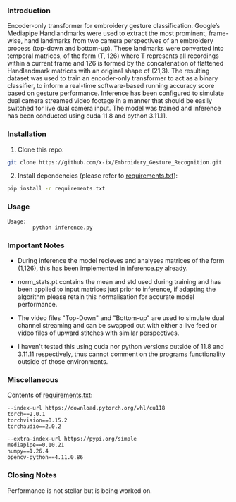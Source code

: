 ### Introduction

Encoder-only transformer for embroidery gesture classification. Google’s Mediapipe Handlandmarks were used to extract the most prominent, frame-wise, hand landmarks from two camera perspectives of an embroidery process (top-down and bottom-up). These landmarks were converted into temporal matrices, of the form (T, 126) where T represents all recordings within a current frame and 126 is formed by the concatenation of flattened Handlandmark matrices with an original shape of (21,3). The resulting dataset was used to train an encoder-only transformer to act as a binary classifier, to inform a real-time software-based running accuracy score based on gesture performance. Inference has been configured to simulate dual camera streamed video footage in a manner that should be easily switched for live dual camera input. The model was trained and inference has been conducted using cuda 11.8 and python 3.11.11.


### Installation

1. Clone this repo:
```bash
git clone https://github.com/x-ix/Embroidery_Gesture_Recognition.git
```
2. Install dependencies (please refer to [requirements.txt](requirements.txt)):
```bash
pip install -r requirements.txt
```

### Usage
```
Usage:
        python inference.py

```


### Important Notes

- During inference the model recieves and analyses matrices of the form (1,126), this has been implemented in inference.py already.

- norm_stats.pt contains the mean and std used during training and has been applied to input matrices just prior to inference, if adapting the algorithm please retain this normalisation for accurate model performance.

- The video files "Top-Down" and "Bottom-up" are used to simulate dual channel streaming and can be swapped out with either a live feed or video files of upward stitches with similar perspectives.

- I haven't tested this using cuda nor python versions outside of 11.8 and 3.11.11 respectively, thus cannot comment on the programs functionality outside of those environments.



### Miscellaneous
Contents of [requirements.txt](requirements.txt):
```
--index-url https://download.pytorch.org/whl/cu118
torch==2.0.1 
torchvision==0.15.2
torchaudio==2.0.2

--extra-index-url https://pypi.org/simple
mediapipe==0.10.21
numpy==1.26.4
opencv-python==4.11.0.86
```


### Closing Notes
Performance is not stellar but is being worked on.
